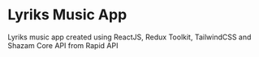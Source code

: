 Lyriks Music App
================  

Lyriks music app created using ReactJS, Redux Toolkit, TailwindCSS and Shazam Core API from Rapid API
